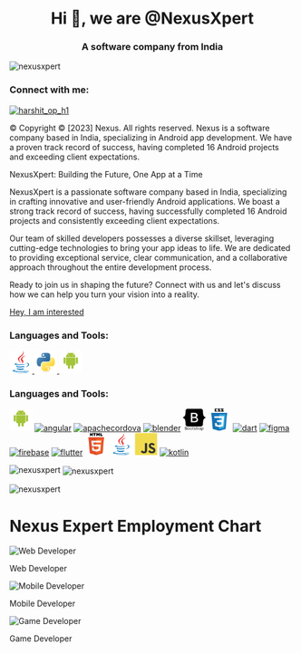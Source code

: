<h1 align="center">Hi 👋, we are @NexusXpert</h1>
<h3 align="center">A software company from India</h3>

<p align="left"> <img src="https://komarev.com/ghpvc/?username=nexusxpert&label=Profile%20views&color=0e75b6&style=flat" alt="nexusxpert" /> </p>

<h3 align="left">Connect with me:</h3>
<p align="left">
<a href="https://instagram.com/harshit_op_h1" target="blank"><img align="center" src="https://raw.githubusercontent.com/rahuldkjain/github-profile-readme-generator/master/src/images/icons/Social/instagram.svg" alt="harshit_op_h1" height="30" width="40" /></a>
</p>

<p>© Copyright &copy; [2023] Nexus. All rights reserved. Nexus is a software company based in India, specializing in Android app development. We have a proven track record of success, having completed 16 Android projects and exceeding client expectations.</p>

NexusXpert: Building the Future, One App at a Time

NexusXpert is a passionate software company based in India, specializing in crafting innovative and user-friendly Android applications. We boast a strong track record of success, having successfully completed 16 Android projects and consistently exceeding client expectations.

Our team of skilled developers possesses a diverse skillset, leveraging cutting-edge technologies to bring your app ideas to life. We are dedicated to providing exceptional service, clear communication, and a collaborative approach throughout the entire development process.

Ready to join us in shaping the future? Connect with us and let's discuss how we can help you turn your vision into a reality.

<a href="https://wa.me/+918009773835?text=Hey,%20I%20am%20interested" class="mega-button">
  Hey, I am interested
</a>





<h3 align="left">Languages and Tools:</h3>
<p align="left"> 
  <!-- Updated order of languages -->
  <a href="https://www.java.com" target="_blank" rel="noreferrer"> <img src="https://raw.githubusercontent.com/devicons/devicon/master/icons/java/java-original.svg" alt="java" width="40" height="40"/> </a>
  <a href="https://www.python.org" target="_blank" rel="noreferrer"> <img src="https://raw.githubusercontent.com/devicons/devicon/master/icons/python/python-original.svg" alt="python" width="40" height="40"/> </a>
  <a href="https://developer.android.com" target="_blank" rel="noreferrer"> <img src="https://raw.githubusercontent.com/devicons/devicon/master/icons/android/android-original-wordmark.svg" alt="android" width="40" height="40"/> </a>
  <h3 align="left">Languages and Tools:</h3>
<p align="left">
  <a href="https://developer.android.com" target="_blank" rel="noreferrer"><img src="https://raw.githubusercontent.com/devicons/devicon/master/icons/android/android-original-wordmark.svg" alt="android" width="40" height="40"/></a>
  <a href="https://angular.io" target="_blank" rel="noreferrer"><img src="https://angular.io/assets/images/logos/angular/angular.svg" alt="angular" width="40" height="40"/></a>
  <a href="https://cordova.apache.org/" target="_blank" rel="noreferrer"><img src="https://www.vectorlogo.zone/logos/apache_cordova/apache_cordova-icon.svg" alt="apachecordova" width="40" height="40"/></a>
  <a href="https://www.blender.org/" target="_blank" rel="noreferrer"><img src="https://download.blender.org/branding/community/blender_community_badge_white.svg" alt="blender" width="40" height="40"/></a>
  <a href="https://getbootstrap.com" target="_blank" rel="noreferrer"><img src="https://raw.githubusercontent.com/devicons/devicon/master/icons/bootstrap/bootstrap-plain-wordmark.svg" alt="bootstrap" width="40" height="40"/></a>
  <a href="https://www.w3schools.com/css/" target="_blank" rel="noreferrer"><img src="https://raw.githubusercontent.com/devicons/devicon/master/icons/css3/css3-original-wordmark.svg" alt="css3" width="40" height="40"/></a>
  <a href="https://dart.dev" target="_blank" rel="noreferrer"><img src="https://www.vectorlogo.zone/logos/dartlang/dartlang-icon.svg" alt="dart" width="40" height="40"/></a>
  <a href="https://www.figma.com/" target="_blank" rel="noreferrer"><img src="https://www.vectorlogo.zone/logos/figma/figma-icon.svg" alt="figma" width="40" height="40"/></a>
  <a href="https://firebase.google.com/" target="_blank" rel="noreferrer"><img src="https://www.vectorlogo.zone/logos/firebase/firebase-icon.svg" alt="firebase" width="40" height="40"/></a>
  <a href="https://flutter.dev" target="_blank" rel="noreferrer"><img src="https://www.vectorlogo.zone/logos/flutterio/flutterio-icon.svg" alt="flutter" width="40" height="40"/></a>
  <a href="https://www.w3.org/html/" target="_blank" rel="noreferrer"><img src="https://raw.githubusercontent.com/devicons/devicon/master/icons/html5/html5-original-wordmark.svg" alt="html5" width="40" height="40"/></a>
  <a href="https://www.java.com" target="_blank" rel="noreferrer"><img src="https://raw.githubusercontent.com/devicons/devicon/master/icons/java/java-original.svg" alt="java" width="40" height="40"/></a>
  <a href="https://developer.mozilla.org/en-US/docs/Web/JavaScript" target="_blank" rel="noreferrer"><img src="https://raw.githubusercontent.com/devicons/devicon/master/icons/javascript/javascript-original.svg" alt="javascript" width="40" height="40"/></a>
  <a href="https://kotlinlang.org" target="_blank" rel="noreferrer"><img src="https://www.vectorlogo.zone/logos/kotlinlang/kotlinlang-icon.svg" alt="kotlin" width="40" height="40"/></a>
  <!-- ... (add other icons similarly) ... -->
</p>

</p>

<!-- Updated GitHub stats to emphasize Java, Python, and number one status -->
<p><img align="left" src="https://github-readme-stats.vercel.app/api/top-langs?username=nexusxpert&show_icons=true&locale=en&layout=compact" alt="nexusxpert" /></p>

<p>&nbsp;<img align="center" src="https://github-readme-stats.vercel.app/api?username=nexusxpert&show_icons=true&locale=en" alt="nexusxpert" /></p>

<p><img align="center" src="https://github-readme-streak-stats.herokuapp.com/?user=nexusxpert&" alt="nexusxpert" /></p>



<!DOCTYPE html>
<html lang="en">
<head>
</head>
<body>
    <div class="container">
        <h1 class="title">Nexus Expert Employment Chart</h1>
        <div class="chart">
            <img src="[Image of a web developer]" alt="Web Developer" class="image">
            <p class="description">Web Developer</p>
            <img src="[Image of a mobile developer]" alt="Mobile Developer" class="image">
            <p class="description">Mobile Developer</p>
            <img src="[/home/kali/Downloads/logo.png]" alt="Game Developer" class="image">
            <p class="description">Game Developer</p>
            </div>
    </div>
</body>
</html>

